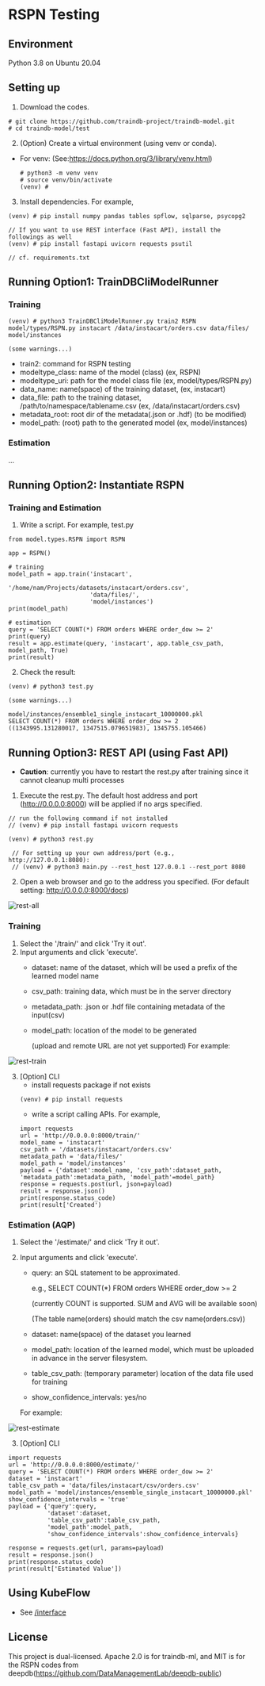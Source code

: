 # RSPN Testing

## Environment
Python 3.8 on Ubuntu 20.04

## Setting up
1. Download the codes.
```
# git clone https://github.com/traindb-project/traindb-model.git
# cd traindb-model/test
```
2. (Option) Create a virtual environment (using venv or conda).
  - For venv: (See:https://docs.python.org/3/library/venv.html)
    ```
    # python3 -m venv venv 
    # source venv/bin/activate
    (venv) #
    ```

3. Install dependencies. For example,
```
(venv) # pip install numpy pandas tables spflow, sqlparse, psycopg2

// If you want to use REST interface (Fast API), install the followings as well
(venv) # pip install fastapi uvicorn requests psutil

// cf. requirements.txt
```
## Running Option1: TrainDBCliModelRunner
### Training
```
(venv) # python3 TrainDBCliModelRunner.py train2 RSPN model/types/RSPN.py instacart /data/instacart/orders.csv data/files/ model/instances

(some warnings...)
```
- train2: command for RSPN testing
- modeltype_class: name of the model (class) (ex, RSPN)
- modeltype_uri: path for the model class file (ex, model/types/RSPN.py)
- data_name: name(space) of the training dataset, (ex, instacart)
- data_file: path to the training dataset, /path/to/namespace/tablename.csv (ex, /data/instacart/orders.csv)
- metadata_root: root dir of the metadata(.json or .hdf) (to be modified)
- model_path: (root) path to the generated model (ex, model/instances)

### Estimation
...

## Running Option2: Instantiate RSPN
### Training and Estimation
1. Write a script. For example, test.py
```
from model.types.RSPN import RSPN

app = RSPN()

# training
model_path = app.train('instacart',
                       '/home/nam/Projects/datasets/instacart/orders.csv',
                       'data/files/',
                       'model/instances')
print(model_path)

# estimation
query = 'SELECT COUNT(*) FROM orders WHERE order_dow >= 2'
print(query)
result = app.estimate(query, 'instacart', app.table_csv_path, model_path, True)
print(result)
```
2. Check the result:
```
(venv) # python3 test.py

(some warnings...)

model/instances/ensemble1_single_instacart_10000000.pkl
SELECT COUNT(*) FROM orders WHERE order_dow >= 2
((1343995.131280017, 1347515.079651983), 1345755.105466)
```
## Running Option3: REST API (using Fast API)
- **Caution**: currently you have to restart the rest.py after training since it cannot cleanup multi processes
1. Execute the rest.py. 
The default host address and port (http://0.0.0.0:8000) will be applied if no args specified.
```
// run the following command if not installed
// (venv) # pip install fastapi uvicorn requests

(venv) # python3 rest.py

 // For setting up your own address/port (e.g., http://127.0.0.1:8080):
 // (venv) # python3 main.py --rest_host 127.0.0.1 --rest_port 8080
```

2. Open a web browser and go to the address you specified.
(For default setting: http://0.0.0.0:8000/docs)

![rest-all](https://user-images.githubusercontent.com/24988105/186143057-fcd91ee1-3f1e-4ad0-b22d-7819c8ccc83a.png)

### Training
1. Select the '/train/' and click 'Try it out'.
2. Input arguments and click 'execute'. 
   - dataset: name of the dataset, which will be used a prefix of the learned model name
   - csv_path: training data, which must be in the server directory
   - metadata_path: .json or .hdf file containing metadata of the input(csv)
   - model_path: location of the model to be generated
   
     (upload and remote URL are not yet supported)
   For example:
   
![rest-train](https://user-images.githubusercontent.com/24988105/187427079-87603e1f-2cfa-466e-a0ef-fae55817c177.png)

3. [Option] CLI
   - install requests package if not exists
   ```
   (venv) # pip install requests
   ```
   - write a script calling APIs. For example,
   ```
   import requests
   url = 'http://0.0.0.0:8000/train/'
   model_name = 'instacart'
   csv_path = '/datasets/instacart/orders.csv'
   metadata_path = 'data/files/'
   model_path = 'model/instances'
   payload = {'dataset':model_name, 'csv_path':dataset_path, 'metadata_path':metadata_path, 'model_path'=model_path}
   response = requests.post(url, json=payload)
   result = response.json()
   print(response.status_code)
   print(result['Created')
   ```

### Estimation (AQP)
1. Select the '/estimate/' and click 'Try it out'.
2. Input arguments and click 'execute'.
   - query: an SQL statement to be approximated. 
     
     e.g., SELECT COUNT(*) FROM orders WHERE order_dow >= 2
     
     (currently COUNT is supported. SUM and AVG will be available soon)
     
     (The table name(orders) should match the csv name(orders.csv))
     
   - dataset: name(space) of the dataset you learned
   - model_path: location of the learned model, which must be uploaded in advance in the server filesystem.
   - table_csv_path: (temporary parameter) location of the data file used for training
   - show_confidence_intervals: yes/no
   
   For example:
   
![rest-estimate](https://user-images.githubusercontent.com/24988105/187428163-f9f342a8-fe55-40df-91f9-82d4b7b7a1e8.png)


3. [Option] CLI
  ```
  import requests
  url = 'http://0.0.0.0:8000/estimate/'
  query = 'SELECT COUNT(*) FROM orders WHERE order_dow >= 2'
  dataset = 'instacart'
  table_csv_path = 'data/files/instacart/csv/orders.csv'
  model_path = 'model/instances/ensemble_single_instacart_10000000.pkl'
  show_confidence_intervals = 'true'
  payload = {'query':query,
             'dataset':dataset,
             'table_csv_path':table_csv_path,
             'model_path':model_path,
             'show_confidence_intervals':show_confidence_intervals}

  response = requests.get(url, params=payload)
  result = response.json()
  print(response.status_code)
  print(result['Estimated Value'])
  ```
## Using KubeFlow
- See [/interface](https://github.com/traindb-project/traindb-ml/tree/main/interface)

## License
This project is dual-licensed. Apache 2.0 is for traindb-ml, and MIT is for the RSPN codes from deepdb(https://github.com/DataManagementLab/deepdb-public)
